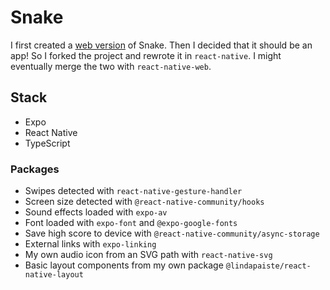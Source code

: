 # Snake

I first created a [web version](https://github.com/lindapaiste/snake) of Snake.  Then I decided that it should be an app!  So I forked the project and rewrote it in `react-native`.  I might eventually merge the two with `react-native-web`.

## Stack
 - Expo
 - React Native
 - TypeScript

### Packages

 - Swipes detected with `react-native-gesture-handler`
 - Screen size detected with `@react-native-community/hooks`
 - Sound effects loaded with `expo-av`
 - Font loaded with `expo-font` and `@expo-google-fonts`
 - Save high score to device with `@react-native-community/async-storage`
 - External links with `expo-linking`
 - My own audio icon from an SVG path with `react-native-svg`
 - Basic layout components from my own package `@lindapaiste/react-native-layout`